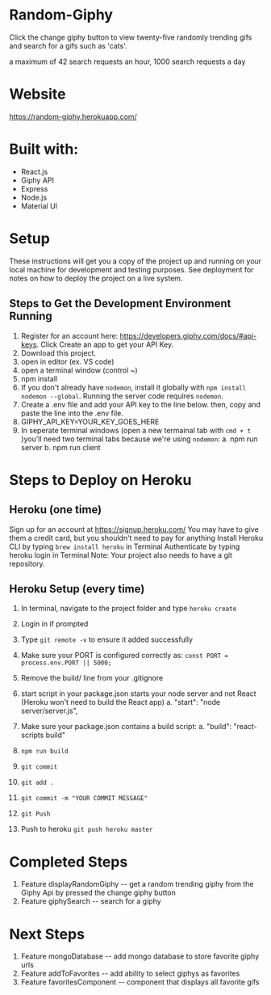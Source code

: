 # Random-Giphy

Click the change giphy button to view twenty-five randomly trending gifs
and search for a gifs such as 'cats'.

a maximum of 42 search requests an hour, 1000 search requests a day 

# Website

https://random-giphy.herokuapp.com/

# Built with:
* React.js
* Giphy API
* Express
* Node.js
* Material UI


# Setup

These instructions will get you a copy of the project up and running on your local machine for development and testing purposes. See deployment for notes on how to deploy the project on a live system.

## Steps to Get the Development Environment Running
1. Register for an account here: https://developers.giphy.com/docs/#api-keys. Click Create an app to get your API Key. 
2. Download this project.
3. open in editor (ex. VS code)
4. open a terminal window (control ~)
5. npm install
6. If you don't already have `nodemon`, install it globally with `npm install nodemon --global`.
Running the server code requires `nodemon`. 
7. Create a .env file and add your API key to the line below. then, copy and paste the line into the .env file.
8. GIPHY_API_KEY=YOUR_KEY_GOES_HERE
9. In seperate terminal windows (open a new termainal tab with `cmd + t` )you'll need two terminal tabs because we're using `nodemon`:
    a. npm run server
    b. npm run client

# Steps to Deploy on Heroku

## Heroku (one time)
Sign up for an account at https://signup.heroku.com/
You may have to give them a credit card, but you shouldn't need to pay for anything
Install Heroku CLI by typing `brew install heroku` in Terminal
Authenticate by typing heroku login in Terminal
Note: Your project also needs to have a git repository.

## Heroku Setup (every time)
1. In terminal, navigate to the project folder and type `heroku create`
2. Login in if prompted
3. Type `git remote -v` to ensure it added successfully
4. Make sure your PORT is configured correctly as: `const PORT = process.env.PORT || 5000;`


1. Remove the build/ line from your .gitignore 
2. start script in your package.json starts your node server and not React (Heroku won't need to build the React app)
    a. "start": "node server/server.js",
3. Make sure your package.json contains a build script:
    a. "build": "react-scripts build"
4. `npm run build`
5. `git commit`
6. `git add .` 
7. `git commit -m "YOUR COMMIT MESSAGE"`
8. `git Push`
9. Push to heroku `git push heroku master`

# Completed Steps
1. Feature displayRandomGiphy -- get a random trending giphy from the Giphy Api by pressed the change giphy button
2. Feature giphySearch -- search for a giphy 

# Next Steps
1. Feature mongoDatabase -- add mongo database to store favorite giphy urls
2. Feature addToFavorites -- add ability to select giphys as favorites
3. Feature favoritesComponent -- component that displays all favorite gifs 




